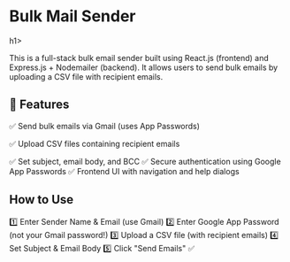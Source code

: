  <h1> Bulk Mail Sender </h1>h1>

This is a full-stack bulk email sender built using React.js (frontend) and Express.js + Nodemailer (backend). It allows users to send bulk emails by uploading a CSV file with recipient emails.


<h2>🚀 Features </h2>

✅ Send bulk emails via Gmail (uses App Passwords)

✅ Upload CSV files containing recipient emails

✅ Set subject, email body, and BCC
✅ Secure authentication using Google App Passwords
✅ Frontend UI with navigation and help dialogs
 
 <h2>How to Use </h2>

1️⃣ Enter Sender Name & Email (use Gmail)
2️⃣ Enter Google App Password (not your Gmail password!)
3️⃣ Upload a CSV file (with recipient emails)
4️⃣ Set Subject & Email Body
5️⃣ Click "Send Emails" ✅
